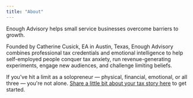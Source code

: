 ```yaml
---
title: "About"
---
```


Enough Advisory helps small service businesses overcome barriers to growth.

Founded by Catherine Cusick, EA in Austin, Texas, Enough Advisory combines professional tax credentials and emotional intelligence to help self-employed people conquer tax anxiety, run revenue-generating experiments, engage new audiences, and challenge limiting beliefs. 

If you've hit a limit as a solopreneur — physical, financial, emotional, or all three — you're not alone. [Share a little bit about your tax story here](https://www.selfemployedfaq.com/consulting) to get started.